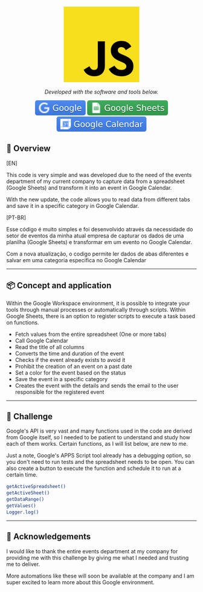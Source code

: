 <p align="center">
  <img src="img.shields.io/image/javaScript_logo.png" width="200" alt="Node Logo" /></a>
</p>

<p align="center">
		<em>Developed with the software and tools below.</em>
</p>

<p align="center">
    <img src="img.shields.io/badge/Google.svg?style=flat&logo=vitest&logoColor=white" alt="Google">
    <img src="img.shields.io/badge/GoogleSheets.svg?style=flat&logo=vitest&logoColor=white" alt="Google Sheets">
    <img src="img.shields.io/badge/GoogleCalendar.svg?style=flat&logo=vitest&logoColor=white" alt="Google Calendar">
</p>

## 📝 Overview

[EN]

This code is very simple and was developed due to the need of the events department of my current company to capture data from a spreadsheet (Google Sheets) and transform it into an event in Google Calendar.

With the new update, the code allows you to read data from different tabs and save it in a specific category in Google Calendar.

[PT-BR]

Esse código é muito simples e foi desenvolvido através da necessidade do setor de eventos da minha atual empresa de capturar os dados de uma planilha (Google Sheets) e transformar em um evento no Google Calendar.

Com a nova atualização, o codigo permite ler dados de abas diferentes e salvar em uma categoria especifica no Google Calendar

---

## 📦️ Concept and application

Within the Google Workspace environment, it is possible to integrate your tools through manual processes or automatically through scripts. Within Google Sheets, there is an option to register scripts to execute a task based on functions.

- Fetch values ​​from the entire spreadsheet (One or more tabs)
- Call Google Calendar
- Read the title of all columns
- Converts the time and duration of the event
- Checks if the event already exists to avoid it
- Prohibit the creation of an event on a past date
- Set a color for the event based on the status
- Save the event in a specific category
- Creates the event with the details and sends the email to the user responsible for the registered event
---

## 📖 Challenge

Google's API is very vast and many functions used in the code are derived from Google itself, so I needed to be patient to understand and study how each of them works. Certain functions, as I will list below, are new to me.

Just a note, Google's APPS Script tool already has a debugging option, so you don't need to run tests and the spreadsheet needs to be open. You can also create a button to execute the function and schedule it to run at a certain time.

```sh
getActiveSpreadsheet()
getActiveSheet()
getDataRange()
getValues()
Logger.log()
```
---

## 🎉 Acknowledgements

I would like to thank the entire events department at my company for providing me with this challenge by giving me what I needed and trusting me to deliver.

More automations like these will soon be available at the company and I am super excited to learn more about this Google environment.